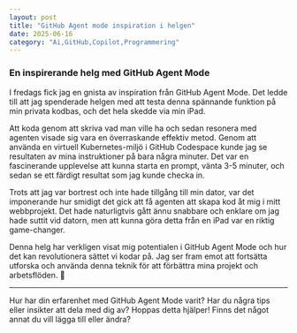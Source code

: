 ```yaml
---
layout: post
title: "GitHub Agent mode inspiration i helgen"
date: 2025-06-16
category: "Ai,GitHub,Copilot,Programmering"
---
```


### En inspirerande helg med GitHub Agent Mode

I fredags fick jag en gnista av inspiration från GitHub Agent Mode. Det ledde till att jag spenderade helgen med att testa denna spännande funktion på min privata kodbas, och det hela skedde via min iPad.

Att koda genom att skriva vad man ville ha och sedan resonera med agenten visade sig vara en överraskande effektiv metod. Genom att använda en virtuell Kubernetes-miljö i GitHub Codespace kunde jag se resultaten av mina instruktioner på bara några minuter. Det var en fascinerande upplevelse att kunna starta en prompt, vänta 3-5 minuter, och sedan se ett färdigt resultat som jag kunde checka in.

Trots att jag var bortrest och inte hade tillgång till min dator, var det imponerande hur smidigt det gick att få agenten att skapa kod åt mig i mitt webbprojekt. Det hade naturligtvis gått ännu snabbare och enklare om jag hade suttit vid datorn, men att kunna göra detta från en iPad var en riktig game-changer.

Denna helg har verkligen visat mig potentialen i GitHub Agent Mode och hur det kan revolutionera sättet vi kodar på. Jag ser fram emot att fortsätta utforska och använda denna teknik för att förbättra mina projekt och arbetsflöden. 🚀

---

Hur har din erfarenhet med GitHub Agent Mode varit? Har du några tips eller insikter att dela med dig av?
Hoppas detta hjälper! Finns det något annat du vill lägga till eller ändra?
